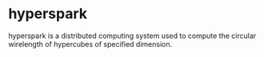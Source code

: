 # hyperspark

hyperspark is a distributed computing system used to compute the circular wirelength of hypercubes of specified dimension.
